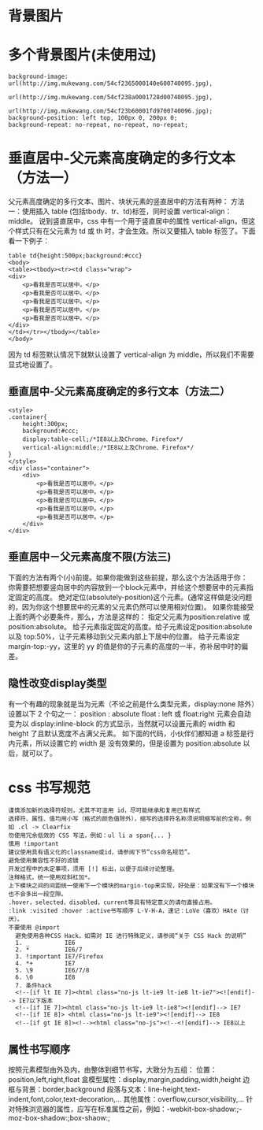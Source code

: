 
# 背景图片

# 多个背景图片(未使用过)
```css3
background-image: url(http://img.mukewang.com/54cf2365000140e600740095.jpg),
                  url(http://img.mukewang.com/54cf238a0001728d00740095.jpg),
                  url(http://img.mukewang.com/54cf23b60001fd9700740096.jpg);
background-position: left top, 100px 0, 200px 0;
background-repeat: no-repeat, no-repeat, no-repeat;
```


# 垂直居中-父元素高度确定的多行文本（方法一）
父元素高度确定的多行文本、图片、块状元素的竖直居中的方法有两种：
方法一：使用插入 table (包括tbody、tr、td)标签，同时设置 vertical-align：middle。
说到竖直居中，css 中有一个用于竖直居中的属性 vertical-align，但这个样式只有在父元素为 td 或 th 时，才会生效。所以又要插入 table 标签了。下面看一下例子：
```
table td{height:500px;background:#ccc}
<body>
<table><tbody><tr><td class="wrap">
<div>
    <p>看我是否可以居中。</p>
    <p>看我是否可以居中。</p>
    <p>看我是否可以居中。</p>
    <p>看我是否可以居中。</p>
    <p>看我是否可以居中。</p>
</div>
</td></tr></tbody></table>
</body>
```
因为 td 标签默认情况下就默认设置了 vertical-align 为 middle，所以我们不需要显式地设置了。

## 垂直居中-父元素高度确定的多行文本（方法二）
```
<style>
.container{
    height:300px;
    background:#ccc;
    display:table-cell;/*IE8以上及Chrome、Firefox*/
    vertical-align:middle;/*IE8以上及Chrome、Firefox*/
}
</style>
<div class="container">
    <div>
        <p>看我是否可以居中。</p>
        <p>看我是否可以居中。</p>
        <p>看我是否可以居中。</p>
        <p>看我是否可以居中。</p>
        <p>看我是否可以居中。</p>
    </div>
</div>
```
## 垂直居中－父元素高度不限(方法三)
下面的方法有两个(小)前提。如果你能做到这些前提，那么这个方法适用于你：
你需要把想要竖向居中的内容放到一个block元素中，并给这个想要居中的元素指定固定的高度。
绝对定位(absolutely-position)这个元素。(通常这样做是没问题的，因为你这个想要居中的元素的父元素仍然可以使用相对位置)。
如果你能接受上面的两个必要条件，那么，方法是这样的：
指定父元素为position:relative 或 position:absolute。
给子元素指定固定的高度。给子元素设定position:absolute 以及 top:50%，让子元素移动到父元素内部上下居中的位置。
给子元素设定 margin-top:-yy，这里的 yy 的值是你的子元素的高度的一半，弥补居中时的偏差。


## 隐性改变display类型
有一个有趣的现象就是当为元素（不论之前是什么类型元素，display:none 除外）设置以下 2 个句之一：
position : absolute
float : left 或 float:right
元素会自动变为以 display:inline-block 的方式显示，当然就可以设置元素的 width 和 height 了且默认宽度不占满父元素。
如下面的代码，小伙伴们都知道 a 标签是行内元素，所以设置它的 width 是 没有效果的，但是设置为 position:absolute 以后，就可以了。

# css 书写规范
    谨慎添加新的选择符规则，尤其不可滥用 id，尽可能继承和复用已有样式
    选择符、属性、值均用小写（格式的颜色值除外），缩写的选择符名称须说明缩写前的全称，例如 .cl -> Clearfix
    勿使用冗余低效的 CSS 写法，例如：ul li a span{... }
    慎用 !important
    建议使用具有语义化的classname或id，请参阅下节“css命名规范”。
    避免使用兼容性不好的滤镜
    开发过程中的未定事项，须用 [!] 标出，以便于后续讨论整理。
    注释格式，统一使用双斜杠加*。
    上下模块之间的间距统一使用下一个模块的margin-top来实现，好处是：如果没有下一个模块也不会多出一段空隙。
    .hover，selected，disabled，current等具有特定意义的请勿直接占用。
    :link :visited :hover :active书写顺序 L-V-H-A，速记：LoVe（喜欢）HAte（讨厌）。
    不要使用 @import
      避免使用各种CSS Hack，如需对 IE 进行特殊定义，请参阅“关于 CSS Hack 的说明”
      1. _          IE6
      2. *          IE6/7
      3. !important IE7/Firefox
      4. *+         IE7
      5. \9         IE6/7/8
      6. \0         IE8
      7. 条件hack
      <!--[if lt IE 7]><html class="no-js lt-ie9 lt-ie8 lt-ie7"><![endif]--> IE7以下版本
      <!--[if IE 7]><html class="no-js lt-ie9 lt-ie8"><![endif]--> IE7
      <!--[if IE 8]> <html class="no-js lt-ie9"><![endif]--> IE8
      <!--[if gt IE 8]><!--><html class="no-js"><!--<![endif]--> IE8以上

## 属性书写顺序
>
按照元素模型由外及内，由整体到细节书写，大致分为五组：
位置：position,left,right,float
盒模型属性：display,margin,padding,width,height
边框与背景：border,background
段落与文本：line-height,text-indent,font,color,text-decoration,...
其他属性：overflow,cursor,visibility,...
针对特殊浏览器的属性，应写在标准属性之前，例如：-webkit-box-shadow:;-moz-box-shadow:;box-shaow:;
